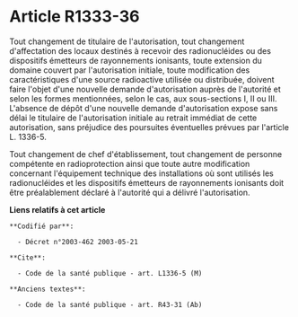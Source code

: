 # Article R1333-36

Tout changement de titulaire de l'autorisation, tout changement d'affectation des locaux destinés à recevoir des
radionucléides ou des dispositifs émetteurs de rayonnements ionisants, toute extension du domaine couvert par l'autorisation
initiale, toute modification des caractéristiques d'une source radioactive utilisée ou distribuée, doivent faire l'objet
d'une nouvelle demande d'autorisation auprès de l'autorité et selon les formes mentionnées, selon le cas, aux sous-sections
I, II ou III. L'absence de dépôt d'une nouvelle demande d'autorisation expose sans délai le titulaire de l'autorisation
initiale au retrait immédiat de cette autorisation, sans préjudice des poursuites éventuelles prévues par l'article L.
1336-5.

Tout changement de chef d'établissement, tout changement de personne compétente en radioprotection ainsi que toute autre
modification concernant l'équipement technique des installations où sont utilisés les radionucléides et les dispositifs
émetteurs de rayonnements ionisants doit être préalablement déclaré à l'autorité qui a délivré l'autorisation.

**Liens relatifs à cet article**

	**Codifié par**:

	  - Décret n°2003-462 2003-05-21

	**Cite**:

	  - Code de la santé publique - art. L1336-5 (M)

	**Anciens textes**:

	  - Code de la santé publique - art. R43-31 (Ab)
